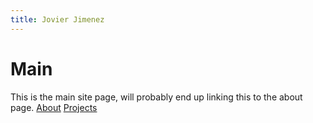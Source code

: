 ```yaml
---
title: Jovier Jimenez
---
```

# Main
This is the main site page, will probably end up linking this to the about page.
[About](/about/)
[Projects](/projects/)
